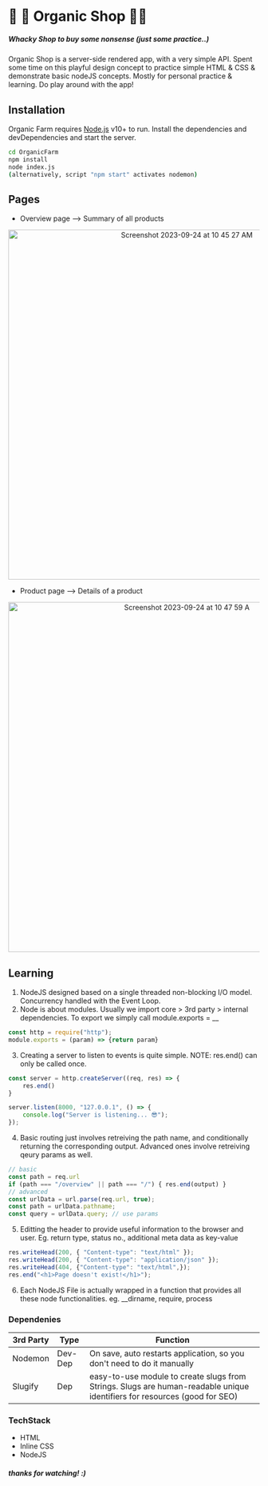 # 🧀 🥦 Organic Shop 🥕🥑
##### Whacky Shop to buy some nonsense (just some practice..)
Organic Shop is a server-side rendered app, with a very simple API. Spent some time on this playful design concept to practice simple HTML & CSS & demonstrate basic nodeJS concepts. Mostly for personal practice & learning. Do play around with the app! 
## Installation
Organic Farm requires [Node.js](https://nodejs.org/) v10+ to run.
Install the dependencies and devDependencies and start the server.
```sh
cd OrganicFarm
npm install 
node index.js
(alternatively, script "npm start" activates nodemon)
```

## Pages 
- Overview page -->  Summary of all products 

<p align="center">
  <img width="700" alt="Screenshot 2023-09-24 at 10 45 27 AM" src="https://github.com/ComputeJason/OrganicShop/assets/65109081/6bf77149-5349-4841-9ea4-0d964e8398dd">
</p>


- Product page -->  Details of a product

<p align="center">
  <img width="700" alt="Screenshot 2023-09-24 at 10 47 59 A" src="https://github.com/ComputeJason/OrganicShop/assets/65109081/d551fd01-aad4-467a-a963-dee85632bd45">
</p>




## Learning
1) NodeJS designed based on a single threaded non-blocking I/O model. Concurrency handled with the Event Loop.
2) Node is about modules. Usually we import core > 3rd party > internal dependencies. To export we simply call module.exports = __
```js
const http = require("http");
module.exports = (param) => {return param}
```

3) Creating a server to listen to events is quite simple. NOTE: res.end() can only be called once. 
```js
const server = http.createServer((req, res) => { 
    res.end() 
}

server.listen(8000, "127.0.0.1", () => {
	console.log("Server is listening... 😎");
});
```

4) Basic routing just involves retreiving the path name, and conditionally returning the corresponding output. Advanced ones involve retreiving qeury params as well. 
```js
// basic 
const path = req.url
if (path === "/overview" || path === "/") { res.end(output) } 
// advanced
const urlData = url.parse(req.url, true);
const path = urlData.pathname; 
const query = urlData.query; // use params 
```
5) Editting the header to provide useful information to the browser and user. Eg. return type, status no., additional meta data as key-value
```js
res.writeHead(200, { "Content-type": "text/html" });
res.writeHead(200, { "Content-type": "application/json" });
res.writeHead(404, {"Content-type": "text/html",});
res.end("<h1>Page doesn't exist!</h1>");
```


6) Each NodeJS File is actually wrapped in a function that provides all these node functionalities. eg. __dirname, require, process

### Dependenies
| 3rd Party | Type | Function |
| ------ | ------ | ------ |
| Nodemon | Dev-Dep | On save, auto restarts application, so you don't need to do it manually |
| Slugify | Dep | easy-to-use module to create slugs from Strings. Slugs are human-readable unique identifiers for resources (good for SEO) |


### TechStack
- HTML
- Inline CSS
- NodeJS 


##### thanks for watching! :) 

